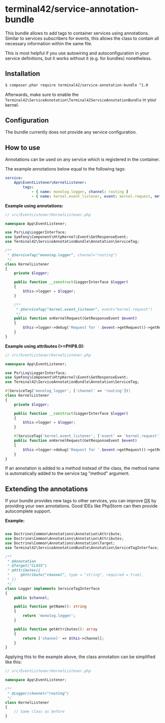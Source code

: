 # terminal42/service-annotation-bundle

This bundle allows to add tags to container services using annotations.
Similar to services subscribers for events, this allows the class to contain
all necessary information within the same file.

This is most helpful if you use autowiring and autoconfiguration in your
service definitions, but it works without it (e.g. for bundles) nonetheless.


## Installation

```bash
$ composer.phar require terminal42/service-annotation-bundle ^1.0
```

Afterwards, make sure to enable the
`Terminal42\ServiceAnnotation\Terminal42ServiceAnnotationBundle` in your
kernel.

## Configuration

The bundle currently does not provide any service configuration.


## How to use

Annotations can be used on any service which is registered in the container.

The example annotations below equal to the following tags:

```yaml
service:
    App\EventListener\KernelListener:
        tags:
            - { name: monolog.logger, channel: routing }
            - { name: kernel.event_listener, event: kernel.request, method: onKernelRequest }
```

**Example using annotations:**

```php
// src/EventListener/KernelListener.php

namespace App\EventListener;

use Psr\Log\LoggerInterface;
use Symfony\Component\HttpKernel\Event\GetResponseEvent;
use Terminal42\ServiceAnnotationBundle\Annotation\ServiceTag;

/**
 * @ServiceTag("monolog.logger", channel="routing")
 */
class KernelListener
{
    private $logger;

    public function __construct(LoggerInterface $logger)
    {
        $this->logger = $logger;
    }

    /**
     * @ServiceTag("kernel.event_listener", event="kernel.request")
     */
    public function onKernelRequest(GetResponseEvent $event)
    {
        $this->logger->debug('Request for '.$event->getRequest()->getRequestUri());
    }
}
```

**Example using attributes (>=PHP8.0):**

```php
// src/EventListener/KernelListener.php

namespace App\EventListener;

use Psr\Log\LoggerInterface;
use Symfony\Component\HttpKernel\Event\GetResponseEvent;
use Terminal42\ServiceAnnotationBundle\Annotation\ServiceTag;

#[ServiceTag('monolog_logger', ['channel' => 'routing'])]
class KernelListener
{
    private $logger;

    public function __construct(LoggerInterface $logger)
    {
        $this->logger = $logger;
    }

    #[ServiceTag('kernel.event_listener', ['event' => 'kernel.request'])]
    public function onKernelRequest(GetResponseEvent $event)
    {
        $this->logger->debug('Request for '.$event->getRequest()->getRequestUri());
    }
}
```

If an annotation is added to a method instead of the class, the method name
is automatically added to the service tag "method" argument.


## Extending the annotations

If your bundle provides new tags to other services, you can improve
<abbr title="Developer Experience">DX</abbr> by providing your own
annotations. Good IDEs like PhpStorm can then provide autocomplete support.

**Example:**

```php

use Doctrine\Common\Annotations\Annotation\Attribute;
use Doctrine\Common\Annotations\Annotation\Attributes;
use Doctrine\Common\Annotations\Annotation\Target;
use Terminal42\ServiceAnnotationBundle\Annotation\ServiceTagInterface;

/**
 * @Annotation
 * @Target("CLASS")
 * @Attributes({
 *     @Attribute("channel", type = "string", required = true),
 * })
 */
class Logger implements ServiceTagInterface
{
    public $channel;

    public function getName(): string
    {
        return 'monolog.logger';
    }

    public function getAttributes(): array
    {
        return ['channel' => $this->channel];
    }
}
```

Applying this to the example above, the class annotation can be
simplified like this:

```php
// src/EventListener/KernelListener.php

namespace App\EventListener;

/**
 * @Logger(channel="routing")
 */
class KernelListener
{
    // Same class as before
}
```
